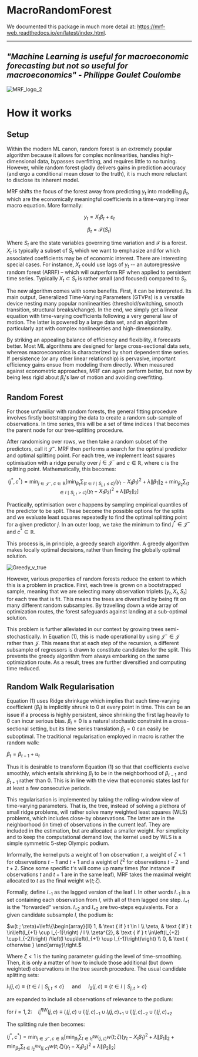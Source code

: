 # MacroRandomForest

We documented this package in much more detail at: https://mrf-web.readthedocs.io/en/latest/index.html.

---------------------------------------------------------------------------------------------------------------------------------
*"Machine Learning is useful for macroeconomic forecasting but not so useful for macroeconomics" - Philippe Goulet Coulombe*
-------------------------------------------------------------------------------------------------------------------------------
![MRF_logo_2](https://user-images.githubusercontent.com/55145311/156574873-e72ef942-6979-4639-9089-9b2e06f7a80e.svg)

# How it works

## Setup

Within the modern ML canon, random forest is an extremely popular algorithm because it allows for complex nonlinearities, handles high-dimensional data, bypasses overfitting, and requires little to no tuning. However, while random forest gladly delivers gains in prediction accuracy (and ergo a conditional mean closer to the truth), it is much more reluctant to disclose its inherent model. 

MRF shifts the focus of the forest away from predicting $y_t$ into modelling $\beta_t$, which are the economically meaningful coefficients in a time-varying linear macro equation. More formally:

$$y_t = X_t \beta_t  + \varepsilon_t$$

$$\beta_t = \mathcal{F}(S_t)$$

Where $S_t$ are the state variables governing time variation and $\mathcal{F}$ is a forest. $X_t$ is typically a subset of $S_t$ which we want to emphasize and for which associated coefficients may be of economic interest. There are interesting special cases. For instance, $X_t$ could use lags of $y_t$ -- an autoregressive random forest (ARRF) – which will outperform RF when applied to persistent time series. Typically $X_t \subset S_t$ is rather small (and focused) compared to $S_t$. 

The new algorithm comes with some benefits. First, it can be interpreted. Its main output, Generalized Time-Varying Parameters (GTVPs) is a versatile device nesting many popular nonlinearities (threshold/switching, smooth transition, structural breaks/change). In the end, we simply get a linear equation with time-varying coefficients following a very general law of motion. The latter is powered by a large data set, and an algorithm particularly apt with complex nonlinearities and high-dimensionality. 

By striking an appealing balance of efficiency and flexibility, it forecasts better. Most ML algorithms are designed for large cross-sectional data sets, whereas macroeconomics is characterized by short dependent time series. If persistence (or any other linear relationship) is pervasive, important efficiency gains ensue from modeling them directly. When measured against econometric approaches, MRF can again perform better, but now by being less rigid about $\beta_t$'s law of motion and avoiding overfitting. 

## Random Forest

For those unfamiliar with random forests, the general fitting procedure involves firstly bootstrapping the data to create a random sub-sample of observations. In time series, this will be a set of time indices $l$ that becomes the parent node for our tree-splitting procedure. 

After randomising over rows, we then take a random subset of the predictors, call it $\mathcal{J}^-$. MRF then performs a search for the optimal predictor and optimal splitting point. For each tree, we  implement least squares optimisation with a ridge penalty over $j \in \mathcal{J}^{-}$ and $c \in \mathbb{R}$, where c is the splitting point. Mathematically, this becomes:

$$(j^*, c^*) = \min _{j \in \mathcal{J}^{-}, \; c \in \mathbb{R}} \left[\min _{\beta_{1}} \sum_{\left\{t \in l \mid S_{j, t} \leq c\right\}}\left(y_{t}-X_{t} \beta_{1}\right)^{2}+\lambda\left\|\beta_{1}\right\|_{2} +\min _{\beta_{2}} \sum_{\left\{t \in l \mid S_{j, t}>c\right\}}\left(y_{t}-X_{t} \beta_{2}\right)^{2}+\lambda\left\|\beta_{2}\right\|_{2}\right]$$

Practically, optimisation over $c$ happens by sampling empirical quantiles of the predictor to be split. These become the possible options for the splits and we evaluate least squares repeatedly to find the optimal splitting point for a given predictor $j$. In an outer loop, we take the minimum to find $j^* \in \mathcal{J}^{-}$ and $c^* \in \mathbb{R}$.

This process is, in principle, a greedy search algorithm. A greedy algorithm makes locally optimal decisions, rather than finding the globally optimal solution.

![Greedy_v_true](images/Greedy_v_true.svg)

However, various properties of random forests reduce the extent to which this is a problem in practice. First, each tree is grown on a bootstrapped sample, meaning that we are selecting many observation triplets $[y_t, X_t, S_t]$ for each tree that is fit. This means the trees are diversified by being fit on many different random subsamples. By travelling down a wide array of optimization routes, the forest safeguards against landing at a sub-optimal solution.

This problem is further alleviated in our context by growing trees semi-stochastically. In Equation (1), this is made operational by using $\mathcal{J}^{-} \in \mathcal{J}$ rather than $\mathcal{J}$. This means that at each step of the recursion, a different subsample of regressors is drawn to constitute candidates for the split. This prevents the greedy algorithm from always embarking on the same optimization route. As a result, trees are further diversified and computing time reduced.

## Random Walk Regularisation

Equation (1) uses Ridge shrinkage which implies that each time-varying coefficient ($\beta_t$) is implicitly shrunk to 0 at every point in time. This can be an issue if a process is highly persistent, since shrinking the first lag heavily to 0 can incur serious bias. $\beta_i = 0$ is a natural stochastic constraint in a cross-sectional setting, but its time series translation $\beta_t = 0$ can easily be suboptimal. The traditional regularisation employed in macro is rather the random walk:

$\beta_t = \beta_{t-1} + u_t$

Thus it is desirable to transform Equation (1) so that that coefficients evolve smoothly, which entails shrinking $\beta_t$ to be in the neighborhood of $\beta_{t-1}$ and $\beta_{t+1}$ rather than 0. This is in line with the view that economic states last for at least a few consecutive periods.

This regularisation is implemented by taking the rolling-window view of time-varying parameters. That is, the tree, instead of solving a plethora of small ridge problems, will rather solve many weighted least squares (WLS) problems, which includes close-by observations. The latter are in the neighborhood (in time) of observations in the current leaf. They are included in the estimation, but are allocated a smaller weight. For simplicity and to keep the computational demand low, the kernel used by WLS is a simple symmetric 5-step Olympic podium.

Informally, the kernel puts a weight of 1 on observation  $t$, a weight of $\zeta < 1$ for observations $t-1$ and $t+1$ and a weight of $\zeta^2$ for observations $t-2$ and $t+2$. Since some specific $t$'s will come up many times (for instance if observations $t$ and $t+1$ are in the same leaf), MRF takes the maximal weight allocated to $t$ as the final weight $w(t; \zeta)$.

Formally, define $l_{-1}$ as the lagged version of the leaf $l$. In other words $l_{-1}$ is a set containing each observation from $l$, with all of them lagged one step. $l_{+1}$ is the "forwarded" version. $l_{-2}$ and $l_{+2}$ are two-steps equivalents. For a given candidate subsample $l$, the podium is:

$w(t ; \zeta)=\left\{\begin{array}{ll}
1, & \text { if } t \in l \\
\zeta, & \text { if } t \in\left(l_{+1} \cup l_{-1}\right) / l \\
\zeta^{2}, & \text { if } t \in\left(l_{+2} \cup l_{-2}\right) /\left(l \cup\left(l_{+1} \cup l_{-1}\right)\right) \\
0, & \text { otherwise }
\end{array}\right.$

Where $\zeta < 1$ is the tuning parameter guiding the level of time-smoothing. Then, it is only a matter of how to include those additional (but down weighted) observations in the tree search procedure. The usual candidate splitting sets: 

$l_{1}(j, c) \equiv\left\{t \in l \mid S_{j, t} \leq c\right\} \quad \text { and } \quad l_{2}(j, c) \equiv\left\{t \in l \mid S_{j, t}>c\right\}$

are expanded to include all observations of relevance to the podium:

$\text { for } i=1,2: \quad l_{i}^{RW}(j, c) \equiv l_{i}(j, c) \cup l_{i}(j, c)_{-1} \cup l_{i}(j, c)_{+1} \cup l_{i}(j, c)_{-2} \cup l_{i}(j, c)_{+2}$

The splitting rule then becomes:

$(j^*, c^*) = \min _{j \in \mathcal{J}^{-}, c \in \mathbb{R}}  {\left[\min _{\beta_{1}} \sum_{t \in l_{1}^{R W}(j, c)} w(t ; \zeta)\left(y_{t}-X_{t} \beta_{1}\right)^{2}+\lambda\left\|\beta_{1}\right\|_{2} +\min _{\beta_{2}} \sum_{t \in l_{2}^{ RW}(j, c)} w(t ; \zeta)\left(y_{t}-X_{t} \beta_{2}\right)^{2}+\lambda\left\|\beta_{2}\right\|_{2}\right]}$
